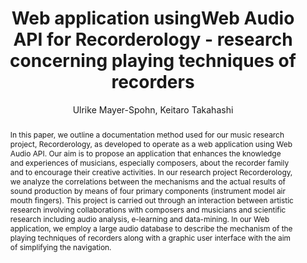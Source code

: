 --- 
  title: "Web application usingWeb Audio API for Recorderology - research concerning playing techniques of recorders" 
  abstract: "In this paper, we outline a documentation method used for our music research project, Recorderology, as developed to operate as a web application using Web Audio API. Our aim is to propose an application that enhances the knowledge and experiences of musicians, especially composers, about the recorder family and to encourage their creative activities. In our research project Recorderology, we analyze the correlations between the mechanisms and the actual results of sound production by means of four primary components (instrument model air mouth fingers). This project is carried out through an interaction between artistic research involving collaborations with composers and musicians and scientific research including audio analysis, e-learning and data-mining. In our Web application, we employ a large audio database to describe the mechanism of the playing techniques of recorders along with a graphic user interface with the aim of simplifying the navigation." 
  address: "Atlanta, Georgia" 
  author: "Ulrike Mayer-Spohn, Keitaro Takahashi" 
  booktitle: "Proceedings of the International Web Audio Conference" 
  editor: "Jason Freeman, Alexander Lerch, Matthew Paradis" 
  month: "Proceedings of the International Web Audio Conference"
  pages: "" 
  publisher: "Georgia Tech" 
  series: "WAC '16"
  type: "Paper"  
  year: "2016" 
  id: "2016_62" 
  tags: year2016 
  pdflink: /_data/papers/pdf/2016/2016_62.pdf
  ISSN: 2663-5844
---